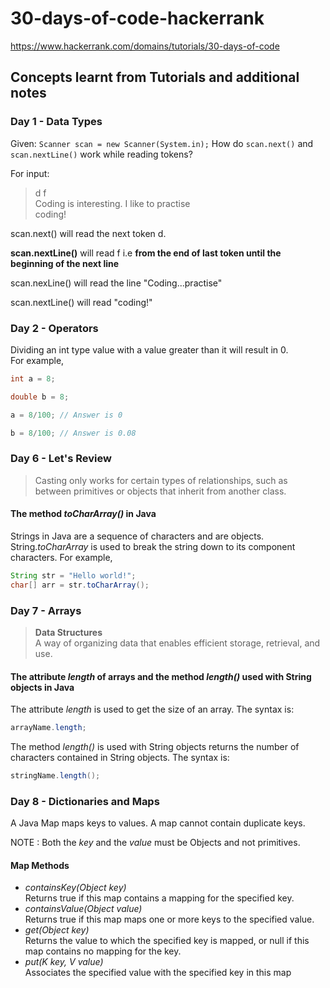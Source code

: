 # 30-days-of-code-hackerrank

<https://www.hackerrank.com/domains/tutorials/30-days-of-code>

## **Concepts learnt from Tutorials and additional notes**

### Day 1 - Data Types

Given:
`Scanner scan = new Scanner(System.in);`
How do `scan.next()` and `scan.nextLine()` work while reading tokens?

For input:

> d f \
> Coding is interesting. I like to practise  \
> coding!

scan.next() will read the next token d.

**scan.nextLine()** will read f i.e **from the end of last token until the beginning of the next line**

scan.nexLine() will read the line "Coding...practise"

scan.nextLine() will read "coding!"

### Day 2 - Operators

Dividing an int type value with a value greater than it will result in 0. \
For example,

```java
int a = 8;

double b = 8; 

a = 8/100; // Answer is 0 

b = 8/100; // Answer is 0.08
```

### Day 6 - Let's Review

> Casting only works for certain types of relationships, such as between primitives or objects that inherit from another class.

#### **The method _toCharArray()_ in Java**

Strings in Java are a sequence of characters and are objects.
String._toCharArray_  is used to break the string down to its component characters. For example,

```java
String str = "Hello world!";
char[] arr = str.toCharArray();
```

### Day 7 - Arrays

> **Data Structures** \
A way of organizing data that enables efficient storage, retrieval, and use.

#### **The attribute _length_ of arrays and the method _length()_ used with String objects in Java**

The attribute _length_ is used to get the size of an array. The syntax is:

```java
arrayName.length;
```

The method _length()_ is used with String objects returns the number of characters contained in String objects. The syntax is:

```java
stringName.length();
```

### Day 8 - Dictionaries and Maps

A Java Map maps keys to values. A map cannot contain duplicate keys.

NOTE : Both the _key_ and the _value_ must be Objects and not primitives.

#### **Map Methods**

- _containsKey(Object key)_ \
Returns true if this map contains a mapping for the specified key.
- _containsValue(Object value)_ \
Returns true if this map maps one or more keys to the specified value.
- _get(Object key)_ \
Returns the value to which the specified key is mapped, or null if this map contains no mapping for the key.
- _put(K key, V value)_ \
Associates the specified value with the specified key in this map
